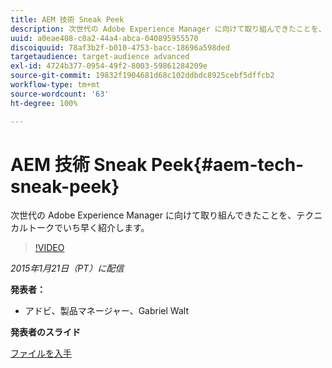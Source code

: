 ```yaml
---
title: AEM 技術 Sneak Peek
description: 次世代の Adobe Experience Manager に向けて取り組んできたことを、テクニカルトークでいち早く紹介します。
uuid: a0eae408-c0a2-44a4-abca-040895955570
discoiquuid: 78af3b2f-b010-4753-bacc-18696a598ded
targetaudience: target-audience advanced
exl-id: 4724b377-0954-49f2-8003-59861284209e
source-git-commit: 19832f1904681d68c102ddbdc8925cebf5dffcb2
workflow-type: tm+mt
source-wordcount: '63'
ht-degree: 100%

---
```


# AEM 技術 Sneak Peek{#aem-tech-sneak-peek}

次世代の Adobe Experience Manager に向けて取り組んできたことを、テクニカルトークでいち早く紹介します。

>[!VIDEO](https://video.tv.adobe.com/v/19384/?quality=9)

*2015年1月21日（PT）に配信*

**発表者：**

* アドビ、製品マネージャー、Gabriel Walt

**発表者のスライド**

[ファイルを入手](assets/aem-technical-sneak-peek.pdf)
<!--
[Get back to the Overview](https://helpx.adobe.com/experience-manager/kt/eseminars/gems/aem-index.html)
-->
